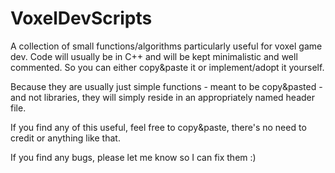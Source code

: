 # VoxelDevScripts
A collection of small functions/algorithms particularly useful for voxel game dev. Code will usually be in C++ and will be kept minimalistic and well commented. So you can either copy&paste it or implement/adopt it yourself. 

Because they are usually just simple functions - meant to be copy&pasted - and not libraries, they will simply reside in an appropriately named header file.

If you find any of this useful, feel free to copy&paste, there's no need to credit or anything like that. 

If you find any bugs, please let me know so I can fix them :)
